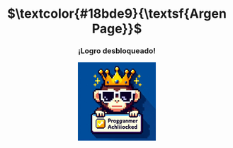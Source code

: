 <h1 align="center">$\textcolor{#18bde9}{\textsf{Argen Page}}$</h1>
<div align="center">
    <h3>¡Logro desbloqueado!</h3>
   <img src="https://github.com/JoAzar/logros/blob/main/logrosMonkey/logroProgramador.jpeg" width="35%" /></a>
 </div>
